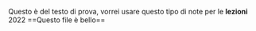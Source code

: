 Questo è del testo di prova, vorrei usare questo tipo di note per le **lezioni** 2022
==Questo file è bello== 